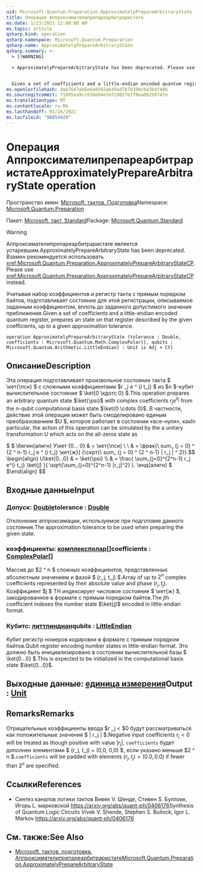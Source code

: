 ```yaml
---
uid: Microsoft.Quantum.Preparation.ApproximatelyPrepareArbitraryState
title: Операция Аппроксимателипрепареарбитраристате
ms.date: 1/23/2021 12:00:00 AM
ms.topic: article
qsharp.kind: operation
qsharp.namespace: Microsoft.Quantum.Preparation
qsharp.name: ApproximatelyPrepareArbitraryState
qsharp.summary: >-
  > [!WARNING]

  > ApproximatelyPrepareArbitraryState has been deprecated. Please use <xref:Microsoft.Quantum.Preparation.ApproximatelyPrepareArbitraryStateCP> instead.


  Given a set of coefficients and a little-endian encoded quantum register, prepares an state on that register described by the given coefficients, up to a given approximation tolerance.
ms.openlocfilehash: dab7647ab6e6a8592ab49ad7b7d398cb43b4f486
ms.sourcegitcommit: 71605ea9cc630e84e7ef29027e1f0ea06299747e
ms.translationtype: MT
ms.contentlocale: ru-RU
ms.lasthandoff: 01/26/2021
ms.locfileid: "98854420"
---
```

# <a name="approximatelypreparearbitrarystate-operation"></a><span data-ttu-id="0b1ae-102">Операция Аппроксимателипрепареарбитраристате</span><span class="sxs-lookup"><span data-stu-id="0b1ae-102">ApproximatelyPrepareArbitraryState operation</span></span>

<span data-ttu-id="0b1ae-103">Пространство имен: [Microsoft. тактов. Подготовка](xref:Microsoft.Quantum.Preparation)</span><span class="sxs-lookup"><span data-stu-id="0b1ae-103">Namespace: [Microsoft.Quantum.Preparation](xref:Microsoft.Quantum.Preparation)</span></span>

<span data-ttu-id="0b1ae-104">Пакет: [Microsoft. такт. Standard](https://nuget.org/packages/Microsoft.Quantum.Standard)</span><span class="sxs-lookup"><span data-stu-id="0b1ae-104">Package: [Microsoft.Quantum.Standard](https://nuget.org/packages/Microsoft.Quantum.Standard)</span></span>


> [!WARNING]
> <span data-ttu-id="0b1ae-105">Аппроксимателипрепареарбитраристате является устаревшим.</span><span class="sxs-lookup"><span data-stu-id="0b1ae-105">ApproximatelyPrepareArbitraryState has been deprecated.</span></span> <span data-ttu-id="0b1ae-106">Взамен рекомендуется использовать <xref:Microsoft.Quantum.Preparation.ApproximatelyPrepareArbitraryStateCP>.</span><span class="sxs-lookup"><span data-stu-id="0b1ae-106">Please use <xref:Microsoft.Quantum.Preparation.ApproximatelyPrepareArbitraryStateCP> instead.</span></span>

<span data-ttu-id="0b1ae-107">Учитывая набор коэффициентов и регистр такта с прямым порядком байтов, подготавливает состояние для этой регистрации, описываемое заданным коэффициентом, вплоть до заданного допустимого значения приближения.</span><span class="sxs-lookup"><span data-stu-id="0b1ae-107">Given a set of coefficients and a little-endian encoded quantum register, prepares an state on that register described by the given coefficients, up to a given approximation tolerance.</span></span>

```qsharp
operation ApproximatelyPrepareArbitraryState (tolerance : Double, coefficients : Microsoft.Quantum.Math.ComplexPolar[], qubits : Microsoft.Quantum.Arithmetic.LittleEndian) : Unit is Adj + Ctl
```


## <a name="description"></a><span data-ttu-id="0b1ae-108">Описание</span><span class="sxs-lookup"><span data-stu-id="0b1ae-108">Description</span></span>

<span data-ttu-id="0b1ae-109">Эта операция подготавливает произвольное состояние такта $ \кет{\пси} $ с сложными коэффициентами $r _j e ^ {i t_j} $ из $n $-кубит вычислительное состояние $ \ket{0 \кдотс 0} $.</span><span class="sxs-lookup"><span data-stu-id="0b1ae-109">This operation prepares an arbitrary quantum state $\ket{\psi}$ with complex coefficients $r_j e^{i t_j}$ from the $n$-qubit computational basis state $\ket{0 \cdots 0}$.</span></span>
<span data-ttu-id="0b1ae-110">В частности, действие этой операции может быть смоделировано единым преобразованием $U $, которое работает в состоянии «все-нули», как</span><span class="sxs-lookup"><span data-stu-id="0b1ae-110">In particular, the action of this operation can be simulated by the a unitary transformation $U$ which acts on the all-zeros state as</span></span>

<span data-ttu-id="0b1ae-111">$ $ \бегин{алигн} У\кет {0... 0} & = \кет{\пси} \\ \\ & = \фрак{\ sum_ {j = 0} ^ {2 ^ n-1} r_j e ^ {i t_j} \кет{ж}} {\скрт{\ sum_ {j = 0} ^ {2 ^ n-1} | r_j | ^ 2}}.</span><span class="sxs-lookup"><span data-stu-id="0b1ae-111">$$ \begin{align} U\ket{0...0} & = \ket{\psi} \\\\ & = \frac{ \sum_{j=0}^{2^n-1} r_j e^{i t_j} \ket{j} }{ \sqrt{\sum_{j=0}^{2^n-1} |r_j|^2} }.</span></span>
<span data-ttu-id="0b1ae-112">\енд{алигн} $ $</span><span class="sxs-lookup"><span data-stu-id="0b1ae-112">\end{align} $$</span></span>

## <a name="input"></a><span data-ttu-id="0b1ae-113">Входные данные</span><span class="sxs-lookup"><span data-stu-id="0b1ae-113">Input</span></span>

### <a name="tolerance--double"></a><span data-ttu-id="0b1ae-114">Допуск: [Double](xref:microsoft.quantum.lang-ref.double)</span><span class="sxs-lookup"><span data-stu-id="0b1ae-114">tolerance : [Double](xref:microsoft.quantum.lang-ref.double)</span></span>

<span data-ttu-id="0b1ae-115">Отклонение аппроксимации, используемое при подготовке данного состояния.</span><span class="sxs-lookup"><span data-stu-id="0b1ae-115">The approximation tolerance to be used when preparing the given state.</span></span>


### <a name="coefficients--complexpolar"></a><span data-ttu-id="0b1ae-116">коэффициенты: [комплексполар](xref:Microsoft.Quantum.Math.ComplexPolar)[]</span><span class="sxs-lookup"><span data-stu-id="0b1ae-116">coefficients : [ComplexPolar](xref:Microsoft.Quantum.Math.ComplexPolar)[]</span></span>

<span data-ttu-id="0b1ae-117">Массив до $2 ^ n $ сложных коэффициентов, представленных абсолютным значением и фазой $ (r_j, t_j) $.</span><span class="sxs-lookup"><span data-stu-id="0b1ae-117">Array of up to $2^n$ complex coefficients represented by their absolute value and phase $(r_j, t_j)$.</span></span> <span data-ttu-id="0b1ae-118">Коэффициент $j $ TH индексирует числовое состояние $ \кет{ж} $, закодированное в формате с прямым порядком байтов.</span><span class="sxs-lookup"><span data-stu-id="0b1ae-118">The $j$th coefficient indexes the number state $\ket{j}$ encoded in little-endian format.</span></span>


### <a name="qubits--littleendian"></a><span data-ttu-id="0b1ae-119">Кубитс: [литтлиндиан](xref:Microsoft.Quantum.Arithmetic.LittleEndian)</span><span class="sxs-lookup"><span data-stu-id="0b1ae-119">qubits : [LittleEndian](xref:Microsoft.Quantum.Arithmetic.LittleEndian)</span></span>

<span data-ttu-id="0b1ae-120">Кубит регистр номеров кодировки в формате с прямым порядком байтов.</span><span class="sxs-lookup"><span data-stu-id="0b1ae-120">Qubit register encoding number states in little-endian format.</span></span> <span data-ttu-id="0b1ae-121">Это должно быть инициализировано в состоянии вычислительной базы $ \ket{0...0} $.</span><span class="sxs-lookup"><span data-stu-id="0b1ae-121">This is expected to be initialized in the computational basis state $\ket{0...0}$.</span></span>



## <a name="output--unit"></a><span data-ttu-id="0b1ae-122">Выходные данные: [единица измерения](xref:microsoft.quantum.lang-ref.unit)</span><span class="sxs-lookup"><span data-stu-id="0b1ae-122">Output : [Unit](xref:microsoft.quantum.lang-ref.unit)</span></span>



## <a name="remarks"></a><span data-ttu-id="0b1ae-123">Remarks</span><span class="sxs-lookup"><span data-stu-id="0b1ae-123">Remarks</span></span>

<span data-ttu-id="0b1ae-124">Отрицательные коэффициенты ввода $r _j < $0 будут рассматриваться как положительные значения $ | r_j | $.</span><span class="sxs-lookup"><span data-stu-id="0b1ae-124">Negative input coefficients $r_j < 0$ will be treated as though positive with value $|r_j|$.</span></span> <span data-ttu-id="0b1ae-125">`coefficients` будет дополнен элементами $ (r_j, t_j) = (0,0, 0,0) $, если указано меньше $2 ^ n $.</span><span class="sxs-lookup"><span data-stu-id="0b1ae-125">`coefficients` will be padded with elements $(r_j, t_j) = (0.0, 0.0)$ if fewer than $2^n$ are specified.</span></span>

## <a name="references"></a><span data-ttu-id="0b1ae-126">Ссылки</span><span class="sxs-lookup"><span data-stu-id="0b1ae-126">References</span></span>

- <span data-ttu-id="0b1ae-127">Синтез каналов логики тактов Вивек V. Шенде, Стивен S. Буллокк, Игорь L. марковской https://arxiv.org/abs/quant-ph/0406176</span><span class="sxs-lookup"><span data-stu-id="0b1ae-127">Synthesis of Quantum Logic Circuits Vivek V. Shende, Stephen S. Bullock, Igor L. Markov https://arxiv.org/abs/quant-ph/0406176</span></span>

## <a name="see-also"></a><span data-ttu-id="0b1ae-128">См. также:</span><span class="sxs-lookup"><span data-stu-id="0b1ae-128">See Also</span></span>

- [<span data-ttu-id="0b1ae-129">Microsoft. тактов. подготовка. Аппроксимателипрепареарбитраристате</span><span class="sxs-lookup"><span data-stu-id="0b1ae-129">Microsoft.Quantum.Preparation.ApproximatelyPrepareArbitraryState</span></span>](xref:Microsoft.Quantum.Preparation.ApproximatelyPrepareArbitraryState)